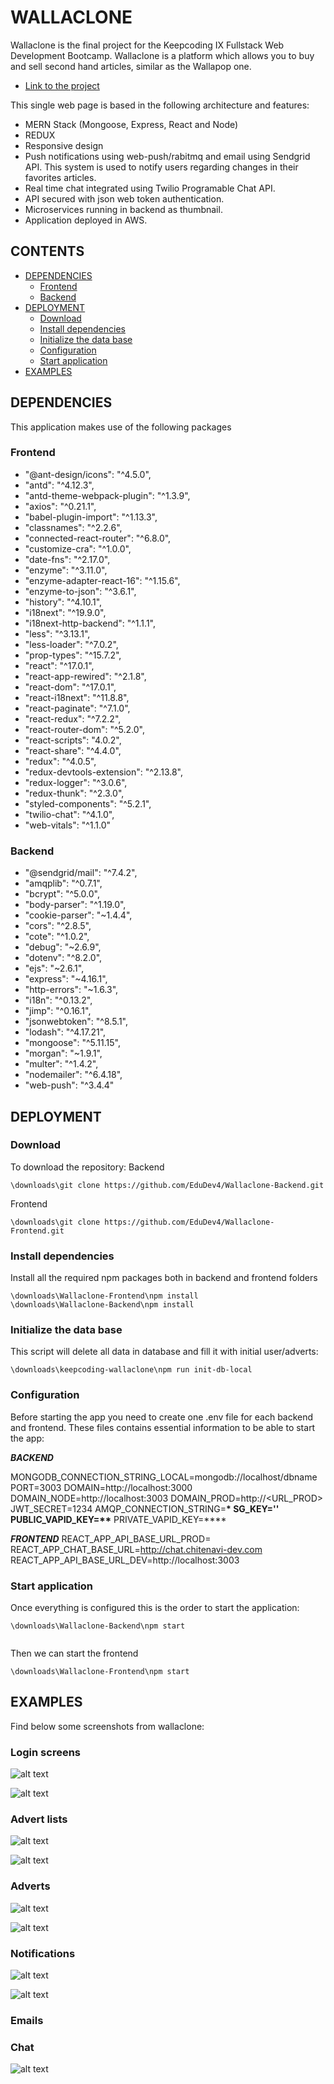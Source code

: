 # WALLACLONE

Wallaclone is the final project for the Keepcoding IX Fullstack Web Development Bootcamp. Wallaclone is a platform which allows you to buy and sell second hand articles, similar as the Wallapop one.

- [Link to the project](http://wallaclone.chitenavi-dev.com)

This single web page is based in the following architecture and features:

- MERN Stack (Mongoose, Express, React and Node)
- REDUX
- Responsive design
- Push notifications using web-push/rabitmq and email using Sendgrid API. This system is used to notify users regarding changes in their favorites articles.
- Real time chat integrated using Twilio Programable Chat API.
- API secured with json web token authentication.
- Microservices running in backend as thumbnail.
- Application deployed in AWS.

## CONTENTS

- [DEPENDENCIES](#DEPENDENCIES)
  - [Frontend](#Frontend)
  - [Backend](#Backend)
- [DEPLOYMENT](#DEPLOYMENT)
  - [Download](#Download)
  - [Install dependencies](#Install-dependencies)
  - [Initialize the data base](#Initialize-the-data-base)
  - [Configuration](#Configuration)
  - [Start application](#Start-application)
- [EXAMPLES](#EXAMPLES)

## DEPENDENCIES

This application makes use of the following packages

### Frontend

- "@ant-design/icons": "^4.5.0",
- "antd": "^4.12.3",
- "antd-theme-webpack-plugin": "^1.3.9",
- "axios": "^0.21.1",
- "babel-plugin-import": "^1.13.3",
- "classnames": "^2.2.6",
- "connected-react-router": "^6.8.0",
- "customize-cra": "^1.0.0",
- "date-fns": "^2.17.0",
- "enzyme": "^3.11.0",
- "enzyme-adapter-react-16": "^1.15.6",
- "enzyme-to-json": "^3.6.1",
- "history": "^4.10.1",
- "i18next": "^19.9.0",
- "i18next-http-backend": "^1.1.1",
- "less": "^3.13.1",
- "less-loader": "^7.0.2",
- "prop-types": "^15.7.2",
- "react": "^17.0.1",
- "react-app-rewired": "^2.1.8",
- "react-dom": "^17.0.1",
- "react-i18next": "^11.8.8",
- "react-paginate": "^7.1.0",
- "react-redux": "^7.2.2",
- "react-router-dom": "^5.2.0",
- "react-scripts": "4.0.2",
- "react-share": "^4.4.0",
- "redux": "^4.0.5",
- "redux-devtools-extension": "^2.13.8",
- "redux-logger": "^3.0.6",
- "redux-thunk": "^2.3.0",
- "styled-components": "^5.2.1",
- "twilio-chat": "^4.1.0",
- "web-vitals": "^1.1.0"

### Backend

- "@sendgrid/mail": "^7.4.2",
- "amqplib": "^0.7.1",
- "bcrypt": "^5.0.0",
- "body-parser": "^1.19.0",
- "cookie-parser": "~1.4.4",
- "cors": "^2.8.5",
- "cote": "^1.0.2",
- "debug": "~2.6.9",
- "dotenv": "^8.2.0",
- "ejs": "~2.6.1",
- "express": "~4.16.1",
- "http-errors": "~1.6.3",
- "i18n": "^0.13.2",
- "jimp": "^0.16.1",
- "jsonwebtoken": "^8.5.1",
- "lodash": "^4.17.21",
- "mongoose": "^5.11.15",
- "morgan": "~1.9.1",
- "multer": "^1.4.2",
- "nodemailer": "^6.4.18",
- "web-push": "^3.4.4"

## DEPLOYMENT

### Download

To download the repository:
Backend

```
\downloads\git clone https://github.com/EduDev4/Wallaclone-Backend.git
```

Frontend

```
\downloads\git clone https://github.com/EduDev4/Wallaclone-Frontend.git
```

### Install dependencies

Install all the required npm packages both in backend and frontend folders

```
\downloads\Wallaclone-Frontend\npm install
\downloads\Wallaclone-Backend\npm install
```

### Initialize the data base

This script will delete all data in database and fill it with initial user/adverts:

```
\downloads\keepcoding-wallaclone\npm run init-db-local
```

### Configuration

Before starting the app you need to create one .env file for each backend and frontend. These files contains essential information to be able to start the app:

**_BACKEND_**

MONGODB_CONNECTION_STRING_LOCAL=mongodb://localhost/dbname
PORT=3003
DOMAIN=http://localhost:3000
DOMAIN_NODE=http://localhost:3003
DOMAIN_PROD=http://<URL_PROD>
JWT_SECRET=1234
AMQP_CONNECTION_STRING=**\*
SG_KEY=''
PUBLIC_VAPID_KEY=\*\***
PRIVATE_VAPID_KEY=\*\*\*\*

**_FRONTEND_**
REACT_APP_API_BASE_URL_PROD=<Api Url>
REACT_APP_CHAT_BASE_URL=http://chat.chitenavi-dev.com
REACT_APP_API_BASE_URL_DEV=http://localhost:3003

### Start application

Once everything is configured this is the order to start the application:

```
\downloads\Wallaclone-Backend\npm start


```

Then we can start the frontend

```
\downloads\Wallaclone-Frontend\npm start
```

## EXAMPLES

Find below some screenshots from wallaclone:

### Login screens

![alt text](https://github.com/violeta-dev/Redux/blob/master/src/assets/photo-placeholder.png)

![alt text](https://github.com/violeta-dev/Redux/blob/master/src/assets/photo-placeholder.png)

### Advert lists

![alt text]()

![alt text]()

### Adverts

![alt text]()

![alt text]()

### Notifications

![alt text]()

![alt text]()

### Emails

### Chat

![alt text]()
